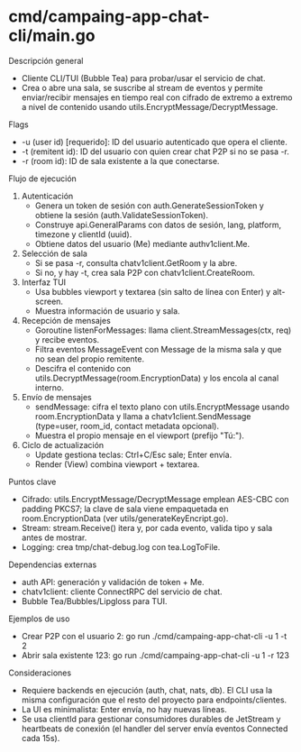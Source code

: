 # cmd/campaing-app-chat-cli/main.go

Descripción general
- Cliente CLI/TUI (Bubble Tea) para probar/usar el servicio de chat.
- Crea o abre una sala, se suscribe al stream de eventos y permite enviar/recibir mensajes en tiempo real con cifrado de extremo a extremo a nivel de contenido usando utils.EncryptMessage/DecryptMessage.

Flags
- -u (user id) [requerido]: ID del usuario autenticado que opera el cliente.
- -t (remitent id): ID del usuario con quien crear chat P2P si no se pasa -r.
- -r (room id): ID de sala existente a la que conectarse.

Flujo de ejecución
1) Autenticación
   - Genera un token de sesión con auth.GenerateSessionToken y obtiene la sesión (auth.ValidateSessionToken).
   - Construye api.GeneralParams con datos de sesión, lang, platform, timezone y clientId (uuid).
   - Obtiene datos del usuario (Me) mediante authv1client.Me.
2) Selección de sala
   - Si se pasa -r, consulta chatv1client.GetRoom y la abre.
   - Si no, y hay -t, crea sala P2P con chatv1client.CreateRoom.
3) Interfaz TUI
   - Usa bubbles viewport y textarea (sin salto de línea con Enter) y alt-screen.
   - Muestra información de usuario y sala.
4) Recepción de mensajes
   - Goroutine listenForMessages: llama client.StreamMessages(ctx, req) y recibe eventos.
   - Filtra eventos MessageEvent con Message de la misma sala y que no sean del propio remitente.
   - Descifra el contenido con utils.DecryptMessage(room.EncryptionData) y los encola al canal interno.
5) Envío de mensajes
   - sendMessage: cifra el texto plano con utils.EncryptMessage usando room.EncryptionData y llama a chatv1client.SendMessage (type=user, room_id, contact metadata opcional).
   - Muestra el propio mensaje en el viewport (prefijo "Tú:").
6) Ciclo de actualización
   - Update gestiona teclas: Ctrl+C/Esc sale; Enter envía.
   - Render (View) combina viewport + textarea.

Puntos clave
- Cifrado: utils.EncryptMessage/DecryptMessage emplean AES-CBC con padding PKCS7; la clave de sala viene empaquetada en room.EncryptionData (ver utils/generateKeyEncript.go).
- Stream: stream.Receive() itera y, por cada evento, valida tipo y sala antes de mostrar.
- Logging: crea tmp/chat-debug.log con tea.LogToFile.

Dependencias externas
- auth API: generación y validación de token + Me.
- chatv1client: cliente ConnectRPC del servicio de chat.
- Bubble Tea/Bubbles/Lipgloss para TUI.

Ejemplos de uso
- Crear P2P con el usuario 2:  go run ./cmd/campaing-app-chat-cli -u 1 -t 2
- Abrir sala existente 123:    go run ./cmd/campaing-app-chat-cli -u 1 -r 123

Consideraciones
- Requiere backends en ejecución (auth, chat, nats, db). El CLI usa la misma configuración que el resto del proyecto para endpoints/clientes.
- La UI es minimalista: Enter envía, no hay nuevas líneas.
- Se usa clientId para gestionar consumidores durables de JetStream y heartbeats de conexión (el handler del server envía eventos Connected cada 15s).